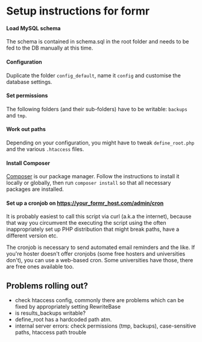 # Setup instructions for formr

#### Load MySQL schema
The schema is contained in schema.sql in the root folder and needs to be fed to the DB manually at this time.

#### Configuration
Duplicate the folder `config_default`, name it `config` and customise the database settings.

#### Set permissions
The following folders (and their sub-folders) have to be writable: `backups` and `tmp`.

#### Work out paths
Depending on your configuration, you might have to tweak `define_root.php` and the various `.htaccess` files. 

#### Install Composer
[Composer](https://getcomposer.org/) is our package manager. Follow the instructions to install it locally or globally,
then run `composer install` so that all necessary packages are installed.

#### Set up a cronjob on https://your_formr_host.com/admin/cron
It is probably easiest to call this script via curl (a.k.a the internet), because that way you circumvent the executing the script using the often inappropriately set up PHP distribution that might break paths, have a different version etc.

The cronjob is necessary to send automated email reminders and the like. If you're hoster doesn't offer cronjobs (some free hosters and universities don't), you can use a web-based cron. Some universities have those, there are free ones available too.

## Problems rolling out?
* check htaccess config, commonly there are problems which can be fixed by appropriately setting RewriteBase
* is results_backups writable?
* define_root has a hardcoded path atm.
* internal server errors: check permissions (tmp, backups), case-sensitive paths, htaccess path trouble